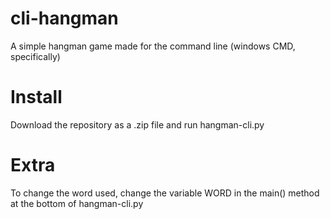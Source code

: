 # cli-hangman
A simple hangman game made for the command line (windows CMD, specifically)

# Install
Download the repository as a .zip file and run hangman-cli.py

# Extra
To change the word used,  change the variable WORD in the main() method at the bottom of hangman-cli.py
